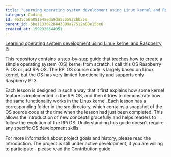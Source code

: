 ```yaml
---
title: "Learning operating system development using Linux kernel and Raspberry Pi"
category: Coding
id: e635ca9a081e4aeda9da52b592cbb25a
parent_id: 6be11330728443899a77512a88e15be8
created_at: 1592926644051
---
```


[Learning operating system development using Linux kernel and Raspberry Pi](https://s-matyukevich.github.io/raspberry-pi-os/)

This repository contains a step-by-step guide that teaches how to create a simple operating system (OS) kernel from scratch. I call this OS Raspberry Pi OS or just RPi OS. The RPi OS source code is largely based on Linux kernel, but the OS has very limited functionality and supports only Raspberry PI 3.

Each lesson is designed in such a way that it first explains how some kernel feature is implemented in the RPi OS, and then it tries to demonstrate how the same functionality works in the Linux kernel. Each lesson has a corresponding folder in the src directory, which contains a snapshot of the OS source code at the time when the lesson had just been completed. This allows the introduction of new concepts gracefully and helps readers to follow the evolution of the RPi OS. Understanding this guide doesn’t require any specific OS development skills.

For more information about project goals and history, please read the Introduction. The project is still under active development, if you are willing to participate - please read the Contribution guide.
    